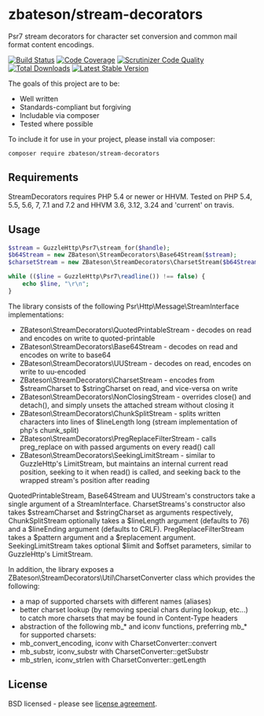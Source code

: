 # zbateson/stream-decorators

Psr7 stream decorators for character set conversion and common mail format content encodings.

[![Build Status](https://travis-ci.org/zbateson/stream-decorators.svg?branch=master)](https://travis-ci.org/zbateson/stream-decorators)
[![Code Coverage](https://scrutinizer-ci.com/g/zbateson/StreamDecorators/badges/coverage.png?b=master)](https://scrutinizer-ci.com/g/zbateson/StreamDecorators/?branch=master)
[![Scrutinizer Code Quality](https://scrutinizer-ci.com/g/zbateson/StreamDecorators/badges/quality-score.png?b=master)](https://scrutinizer-ci.com/g/zbateson/StreamDecorators/?branch=master)
[![Total Downloads](https://poser.pugx.org/zbateson/stream-decorators/downloads)](https://packagist.org/packages/zbateson/stream-decorators)
[![Latest Stable Version](https://poser.pugx.org/zbateson/stream-decorators/version)](https://packagist.org/packages/zbateson/stream-decorators)

The goals of this project are to be:

* Well written
* Standards-compliant but forgiving
* Includable via composer
* Tested where possible

To include it for use in your project, please install via composer:

```
composer require zbateson/stream-decorators
```

## Requirements

StreamDecorators requires PHP 5.4 or newer or HHVM.  Tested on PHP 5.4, 5.5, 5.6, 7, 7.1 and 7.2 and HHVM 3.6, 3.12, 3.24 and 'current' on travis.

## Usage

```php
$stream = GuzzleHttp\Psr7\stream_for($handle);
$b64Stream = new ZBateson\StreamDecorators\Base64Stream($stream);
$charsetStream = new ZBateson\StreamDecorators\CharsetStream($b64Stream, 'UTF-32', 'UTF-8');

while (($line = GuzzleHttp\Psr7\readline()) !== false) {
    echo $line, "\r\n";
}

```

The library consists of the following Psr\Http\Message\StreamInterface implementations:
* ZBateson\StreamDecorators\QuotedPrintableStream - decodes on read and encodes on write to quoted-printable
* ZBateson\StreamDecorators\Base64Stream - decodes on read and encodes on write to base64
* ZBateson\StreamDecorators\UUStream - decodes on read, encodes on write to uu-encoded
* ZBateson\StreamDecorators\CharsetStream - encodes from $streamCharset to $stringCharset on read, and vice-versa on write
* ZBateson\StreamDecorators\NonClosingStream - overrides close() and detach(), and simply unsets the attached stream without closing it
* ZBateson\StreamDecorators\ChunkSplitStream - splits written characters into lines of $lineLength long (stream implementation of php's chunk_split)
* ZBateson\StreamDecorators\PregReplaceFilterStream - calls preg_replace on with passed arguments on every read() call
* ZBateson\StreamDecorators\SeekingLimitStream - similar to GuzzleHttp's LimitStream, but maintains an internal current read position, seeking to it when read() is called, and seeking back to the wrapped stream's position after reading

QuotedPrintableStream, Base64Stream and UUStream's constructors take a single argument of a StreamInterface.
CharsetStreams's constructor also takes $streamCharset and $stringCharset as arguments respectively, ChunkSplitStream
optionally takes a $lineLength argument (defaults to 76) and a $lineEnding argument (defaults to CRLF).
PregReplaceFilterStream takes a $pattern argument and a $replacement argument.  SeekingLimitStream takes optional
$limit and $offset parameters, similar to GuzzleHttp's LimitStream.

In addition, the library exposes a ZBateson\StreamDecorators\Util\CharsetConverter class which provides the following:
* a map of supported charsets with different names (aliases)
* better charset lookup (by removing special chars during lookup, etc...) to catch more charsets that may be found in Content-Type headers
* abstraction of the following mb_* and iconv functions, preferring mb_* for supported charsets:
* mb_convert_encoding, iconv with CharsetConverter::convert
* mb_substr, iconv_substr with CharsetConverter::getSubstr
* mb_strlen, iconv_strlen with CharsetConverter::getLength

## License

BSD licensed - please see [license agreement](https://github.com/zbateson/StreamDecorator/blob/master/LICENSE).
